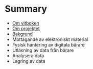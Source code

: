 # Summary

* [Om vitboken](README.md)
* [Om projektet](om_projektet.md)
* [Bakgrund](bakgrund.md)
* Mottagande av elektroniskt material
* Fysisk hantering av digitala bärare
* Utläsning av data från bärare
* Analysera data
* Lagring av data

